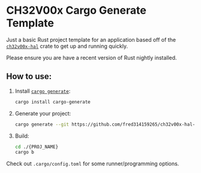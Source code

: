 # CH32V00x Cargo Generate Template

Just a basic Rust project template for an application based off of the [`ch32v00x-hal`](https://github.com/ch32-rs/ch32v00x-hal) crate to get up and running quickly.

Please ensure you are have a recent version of Rust nightly installed.

## How to use:

1. Install [`cargo generate`](https://crates.io/crates/cargo-generate): 
    ```bash
    cargo install cargo-generate
    ```
2. Generate your project:
    ```bash
    cargo generate --git https://github.com/fred314159265/ch32v00x-hal-template.git
    ```
3. Build:
    ```bash
    cd ./{PROJ_NAME}
    cargo b
    ```

Check out `.cargo/config.toml` for some runner/programming options.